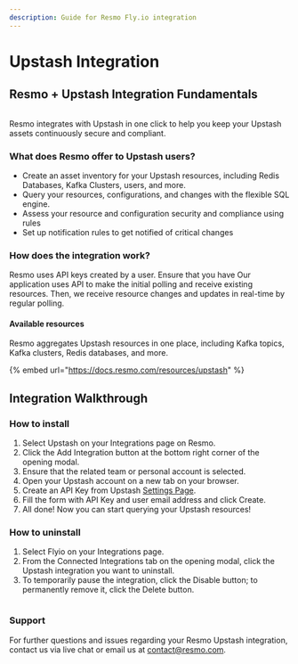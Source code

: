 ```yaml
---
description: Guide for Resmo Fly.io integration
---
```


# Upstash Integration

## Resmo + Upstash Integration Fundamentals

<figure><img src="../.gitbook/assets/upstash-logo.png" alt=""><figcaption></figcaption></figure>

Resmo integrates with Upstash in one click to help you keep your Upstash assets continuously secure and compliant.

### What does Resmo offer to Upstash users?

* Create an asset inventory for your Upstash resources, including Redis Databases, Kafka Clusters, users, and more.&#x20;
* Query your resources, configurations, and changes with the flexible SQL engine.
* Assess your resource and configuration security and compliance using rules
* Set up notification rules to get notified of critical changes

### How does the integration work?

Resmo uses API keys created by a user. Ensure that you have Our application uses API to make the initial polling and receive existing resources. Then, we receive resource changes and updates in real-time by regular polling.

#### Available resources

Resmo aggregates Upstash resources in one place, including Kafka topics, Kafka clusters, Redis databases, and more.

{% embed url="https://docs.resmo.com/resources/upstash" %}

## Integration Walkthrough

### How to install

1. Select Upstash on your Integrations page on Resmo.
2. Click the Add Integration button at the bottom right corner of the opening modal.
3. Ensure that the related team or personal account is selected.
4. Open your Upstash account on a new tab on your browser.
5. Create an API Key from Upstash [Settings Page](https://console.upstash.com/account/api).
6. Fill the form with API Key and user email address and click Create.
7. All done! Now you can start querying your Upstash resources!

### How to uninstall

1. Select Flyio on your Integrations page.
2. From the Connected Integrations tab on the opening modal, click the Upstash integration you want to uninstall.
3. To temporarily pause the integration, click the Disable button; to permanently remove it, click the Delete button.&#x20;

<figure><img src="../.gitbook/assets/upstash-config.png" alt=""><figcaption></figcaption></figure>

### Support

For further questions and issues regarding your Resmo Upstash integration, contact us via live chat or email us at contact@resmo.com.&#x20;
